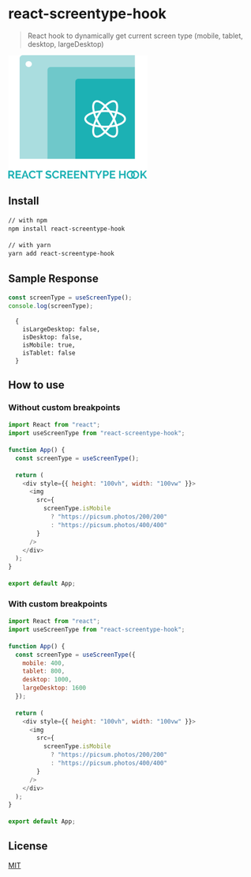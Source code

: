 # react-screentype-hook

> React hook to dynamically get current screen type (mobile, tablet, desktop, largeDesktop)

<img src="./react-screentype-hook.svg" height="250px" />


## Install

```sh
// with npm
npm install react-screentype-hook

// with yarn
yarn add react-screentype-hook
```

## Sample Response

```javascript
const screenType = useScreenType();
console.log(screenType);
```

```
  {
    isLargeDesktop: false,
    isDesktop: false,
    isMobile: true,
    isTablet: false
  }
```

## How to use

### Without custom breakpoints

```javascript
import React from "react";
import useScreenType from "react-screentype-hook";

function App() {
  const screenType = useScreenType();

  return (
    <div style={{ height: "100vh", width: "100vw" }}>
      <img
        src={
          screenType.isMobile
            ? "https://picsum.photos/200/200"
            : "https://picsum.photos/400/400"
        }
      />
    </div>
  );
}

export default App;
```

### With custom breakpoints

```javascript
import React from "react";
import useScreenType from "react-screentype-hook";

function App() {
  const screenType = useScreenType({
    mobile: 400,
    tablet: 800,
    desktop: 1000,
    largeDesktop: 1600
  });

  return (
    <div style={{ height: "100vh", width: "100vw" }}>
      <img
        src={
          screenType.isMobile
            ? "https://picsum.photos/200/200"
            : "https://picsum.photos/400/400"
        }
      />
    </div>
  );
}

export default App;
```

## License

[MIT](LICENSE)

